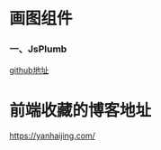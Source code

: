# 画图组件

### 一、JsPlumb
[github地址](https://github.com/jsplumb/jsplumb)



# 前端收藏的博客地址

https://yanhaijing.com/
